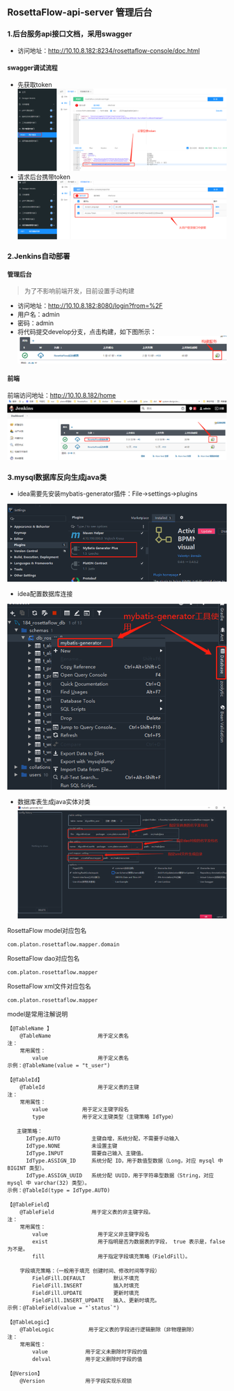 ## RosettaFlow-api-server 管理后台

### 1.后台服务api接口文档，采用swagger
- 访问地址：http://10.10.8.182:8234/rosettaflow-console/doc.html

#### swagger调试流程
- 先获取token
![获取token](./scripts/images/登录获取token.png)
- 请求后台携带token
![获取token](./scripts/images/请求头携带token.png)

### 2.Jenkins自动部署
#### 管理后台
> 为了不影响前端开发，目前设置手动构建
- 访问地址：http://10.10.8.182:8080/login?from=%2F
- 用户名：admin
- 密码：admin
- 将代码提交develop分支，点击构建，如下图所示：
![执行构建](./scripts/images/jenkins构建后台服务.png)

#### 前端
前端访问地址：http://10.10.8.182/home
![执行构建](./scripts/images/jenkins构建前端服务.png)

### 3.mysql数据库反向生成java类
- idea需要先安装mybatis-generator插件：File->settings->plugins

![安装插件](./scripts/images/mybatis-generator插件安装.png)
- idea配置数据库连接

![idea配置数据库](./scripts/images/idea连接数据库.png)

- 数据库表生成java实体对类
![数据库表生成java实体类](./scripts/images/数据库表反向生成java实体类.png)

RosettaFlow model对应包名
```
com.platon.rosettaflow.mapper.domain
```

RosettaFlow dao对应包名
```
com.platon.rosettaflow.mapper
```

RosettaFlow xml文件对应包名
```
com.platon.rosettaflow.mapper
```

model是常用注解说明
```
【@TableName 】
    @TableName               用于定义表名
注：
    常用属性：
        value                用于定义表名
示例：@TableName(value = "t_user")

【@TableId】
    @TableId                 用于定义表的主键
注：
    常用属性：
        value           用于定义主键字段名
        type            用于定义主键类型（主键策略 IdType）

   主键策略：
      IdType.AUTO          主键自增，系统分配，不需要手动输入
      IdType.NONE          未设置主键
      IdType.INPUT         需要自己输入 主键值。
      IdType.ASSIGN_ID     系统分配 ID，用于数值型数据（Long，对应 mysql 中 BIGINT 类型）。
      IdType.ASSIGN_UUID   系统分配 UUID，用于字符串型数据（String，对应 mysql 中 varchar(32) 类型）。
示例：@TableId(type = IdType.AUTO)

【@TableField】  
    @TableField            用于定义表的非主键字段。
注：
    常用属性：
        value                用于定义非主键字段名
        exist                用于指明是否为数据表的字段， true 表示是，false 为不是。
        fill                 用于指定字段填充策略（FieldFill）。
        
    字段填充策略：（一般用于填充 创建时间、修改时间等字段）
        FieldFill.DEFAULT         默认不填充
        FieldFill.INSERT          插入时填充
        FieldFill.UPDATE          更新时填充
        FieldFill.INSERT_UPDATE   插入、更新时填充。
示例：@TableField(value = "`status`")

【@TableLogic】
    @TableLogic           用于定义表的字段进行逻辑删除（非物理删除）
注：
    常用属性：
        value            用于定义未删除时字段的值
        delval           用于定义删除时字段的值
        
【@Version】
    @Version             用于字段实现乐观锁
```

